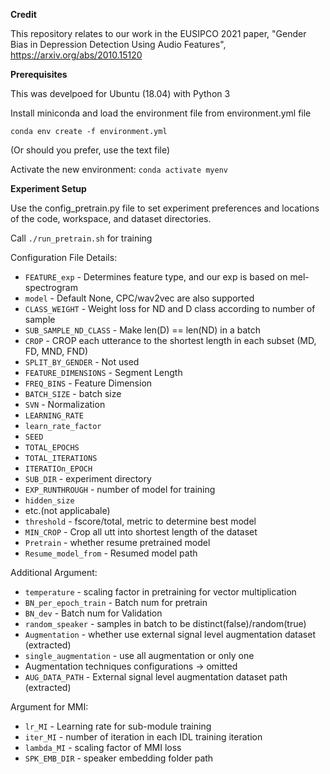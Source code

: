 **Credit**

This repository relates to our work in the EUSIPCO 2021 paper, "Gender Bias in Depression Detection Using Audio Features", https://arxiv.org/abs/2010.15120

**Prerequisites**

This was develpoed for Ubuntu (18.04) with Python 3

Install miniconda and load the environment file from environment.yml file

`conda env create -f environment.yml`

(Or should you prefer, use the text file)

Activate the new environment: `conda activate myenv`

**Experiment Setup**

Use the config_pretrain.py file to set experiment preferences and locations of the code, workspace, and dataset directories. 

Call `./run_pretrain.sh` for training

Configuration File Details:
- `FEATURE_exp` - Determines feature type, and our exp is based on mel-spectrogram
- `model` - Default None, CPC/wav2vec are also supported
- `CLASS_WEIGHT` - Weight loss for ND and D class according to number of sample
- `SUB_SAMPLE_ND_CLASS` - Make len(D) == len(ND) in a batch
- `CROP` - CROP each utterance to the shortest length in each subset (MD, FD, MND, FND)
- `SPLIT_BY_GENDER` - Not used
- `FEATURE_DIMENSIONS` - Segment Length
- `FREQ_BINS` - Feature Dimension
- `BATCH_SIZE` - batch size
- `SVN` - Normalization
- `LEARNING_RATE`
- `learn_rate_factor`
- `SEED`
- `TOTAL_EPOCHS`
- `TOTAL_ITERATIONS`
- `ITERATIOn_EPOCH`
- `SUB_DIR` - experiment directory
- `EXP_RUNTHROUGH` - number of model for training
- `hidden_size`
- etc.(not applicabale)
- `threshold` - fscore/total, metric to determine best model
- `MIN_CROP` - Crop all utt into shortest length of the dataset
- `Pretrain` - whether resume pretrained model
- `Resume_model_from` - Resumed model path

Additional Argument:
- `temperature` - scaling factor in pretraining for vector multiplication
- `BN_per_epoch_train` - Batch num for pretrain
- `BN_dev` - Batch num for Validation
- `random_speaker` - samples in batch to be distinct(false)/random(true)
- `Augmentation` - whether use external signal level augmentation dataset (extracted)
- `single_augmentation` - use all augmentation or only one
- Augmentation techniques configurations -> omitted
- `AUG_DATA_PATH` - External signal level augmentation dataset path (extracted)

Argument for MMI:
- `lr_MI` - Learning rate for sub-module training
- `iter_MI` - number of iteration in each IDL training iteration
- `lambda_MI` - scaling factor of MMI loss
- `SPK_EMB_DIR` - speaker embedding folder path
